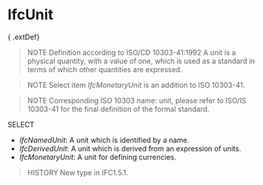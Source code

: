 # IfcUnit

{ .extDef}
> NOTE  Definition according to ISO/CD 10303-41:1992
> A unit is a physical quantity, with a value of one, which is used as a standard in terms of which other quantities are expressed.

> NOTE  Select item _IfcMonetaryUnit_ is an addition to ISO 10303-41.

> NOTE  Corresponding ISO 10303 name: unit, please refer to ISO/IS 10303-41 for the final definition of the formal standard.

SELECT

* _IfcNamedUnit_: A unit which is identified by a name.
* _IfcDerivedUnit_: A unit which is derived from an expression of units.
* _IfcMonetaryUnit_: A unit for defining currencies.

> HISTORY  New type in IFC1.5.1.
